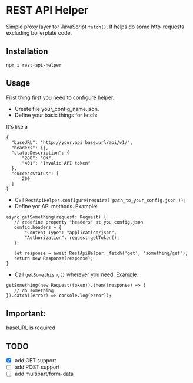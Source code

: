 # REST API Helper
Simple proxy layer for JavaScript `fetch()`. It helps do some http-requests excluding boilerplate code.
## Installation
    npm i rest-api-helper
## Usage
First thing first you need to configure helper.   
  - Create file your_config_name.json.
  - Define your basic things for fetch:
  
  It's like a
  ```$xslt
{
    "baseURL": "http://your.api.base.url/api/v1/",
    "headers": {},
    "statusDescription": {
        "200": "OK",
        "401": "Invalid API token"
    },
    "successStatus": [
        200
    ]
}
```
 - Call `RestApiHelper.configure(require('path_to_your_config.json'));`
 - Define yor API methods. Example:
 ```$xslt
async getSomething(request: Request) {
	// redefine property "headers" at you config.json
	config.headers = {
		"Content-Type": "application/json",
		"Authorization": request.getToken(),
	};
		
	let response = await RestApiHelper._fetch('get', 'something/get');
	return new Response(response);
}
```
 - Call `getSomethisng()` wherever you need. Example:
 ```$xslt
getSomething(new Request(token)).then((response) => {
	// do something
}).catch((error) => console.log(error));
```
## Important:
baseURL is required

## TODO

- [X] add GET support
- [ ] add POST support
- [ ] add multipart/form-data